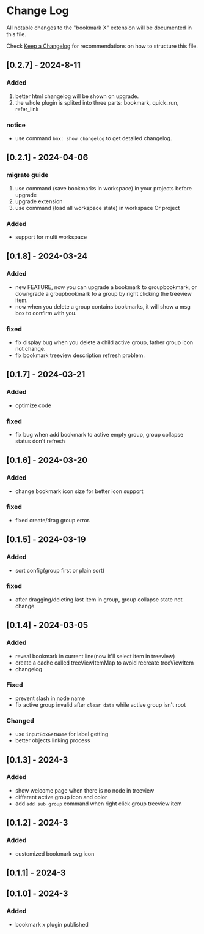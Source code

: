 # Change Log

All notable changes to the "bookmark X" extension will be documented in this file.

Check [Keep a Changelog](http://keepachangelog.com/) for recommendations on how to structure this file.

## [0.2.7] - 2024-8-11
### Added
1. better html changelog will be shown on upgrade.
2. the whole plugin is splited into three parts: bookmark, quick_run, refer_link
### notice
- use command `bmx: show changelog` to get detailed changelog.

## [0.2.1] - 2024-04-06
### migrate guide
1. use command (save bookmarks in workspace) in your projects before upgrade
2. upgrade extension
3. use command (load all workspace state) in workspace Or project
### Added
- support for multi workspace

## [0.1.8] - 2024-03-24
### Added
- new FEATURE, now you can upgrade a bookmark to groupbookmark, or downgrade a groupbookmark to a group by right clicking the treeview item.
- now when you delete a group contains bookmarks, it will show a msg box to confirm with you.

### fixed
- fix display bug when you delete a child active group, father group icon not change.
- fix bookmark treeview description refresh problem.

## [0.1.7] - 2024-03-21
### Added
- optimize code

### fixed
- fix bug when add bookmark to active empty group, group collapse status don't refresh

## [0.1.6] - 2024-03-20
### Added
- change bookmark icon size for better icon support

### fixed
- fixed create/drag group error.

## [0.1.5] - 2024-03-19

### Added
- sort config(group first or plain sort)

### fixed
- after dragging/deleting last item in group, group collapse state not change.

## [0.1.4] - 2024-03-05

### Added

- reveal bookmark in current line(now it'll select item in treeview)
- create a cache called treeViewItemMap to avoid recreate treeViewItem
- changelog

### Fixed

- prevent slash in node name
- fix active group invalid after `clear data` while active group isn't root

### Changed

- use `inputBoxGetName` for label getting
- better objects linking process

## [0.1.3] - 2024-3

### Added

- show welcome page when there is no node in treeview
- different active group icon and color
- add `add sub group` command when right click group treeview item

## [0.1.2] - 2024-3

### Added

- customized bookmark svg icon

## [0.1.1] - 2024-3

## [0.1.0] - 2024-3

### Added

- bookmark x plugin published